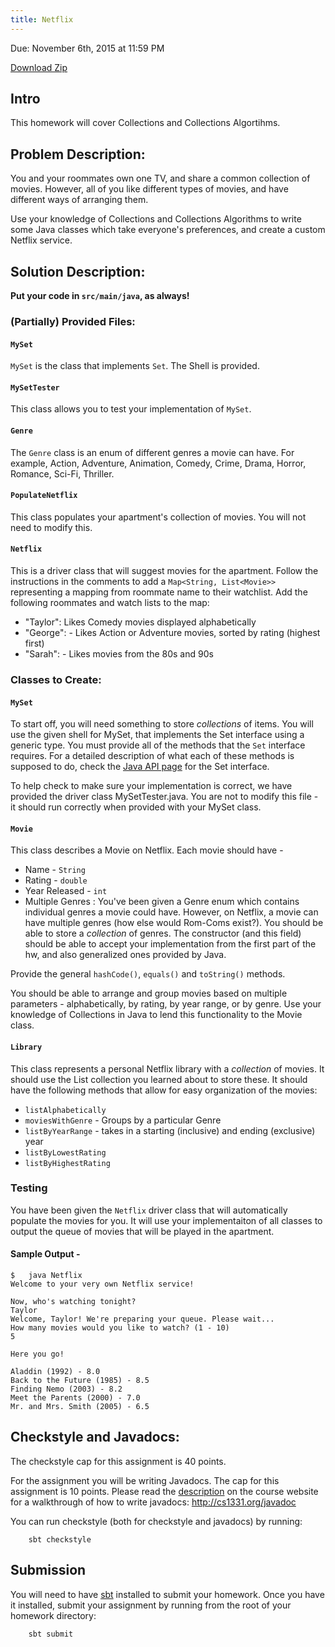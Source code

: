```yaml
---
title: Netflix
---
```

Due: November 6th, 2015 at 11:59 PM

[Download Zip](https://github.gatech.edu/cs1331-fall2015/hw-netflix/archive/master.zip)

## Intro
This homework will cover Collections and Collections Algortihms.

## Problem Description:

You and your roommates own one TV, and share a common collection of movies. However, all of you like different types of movies, and have different ways of arranging them.

Use your knowledge of Collections and Collections Algorithms to write some Java classes which take everyone's preferences, and create a custom Netflix service.

## Solution Description:
**Put your code in ``src/main/java``, as always!**

### (Partially) Provided Files:
#### ``MySet``
`MySet` is the class that implements `Set`. The Shell is provided.

#### ``MySetTester``
This class allows you to test your implementation of `MySet`.

#### ``Genre``
The `Genre` class is an enum of different genres a movie can have. For example, Action, Adventure, Animation, Comedy, Crime, Drama, Horror, Romance, Sci-Fi, Thriller.

#### ``PopulateNetflix``
This class populates your apartment's collection of movies. You will not need to modify this.

#### ``Netflix``
This is a driver class that will suggest movies for the apartment. Follow the instructions in the comments to add a `Map<String, List<Movie>>` representing a mapping from roommate name to their watchlist. Add the following roommates and watch lists to the map:

- "Taylor": Likes Comedy movies displayed alphabetically
- "George": - Likes Action or Adventure movies, sorted by rating (highest first)
- "Sarah":  - Likes movies from the 80s and 90s

### Classes to Create:

#### ``MySet``

To start off, you will need something to store _collections_ of items. You will use the given shell for MySet, that implements the Set interface using a generic type. You must provide all of the methods that the `Set` interface requires. For a detailed description of what each of these methods is supposed to do, check the [Java API page](https://docs.oracle.com/javase/8/docs/api/java/util/Set.html) for the Set interface.

To help check to make sure your implementation is correct, we have provided the driver class MySetTester.java. You are not to modify this file - it should run correctly when provided with your MySet class.

#### ``Movie``

This class describes a Movie on Netflix. Each movie should have -

* Name - `String`
* Rating - `double`
* Year Released - `int`
* Multiple Genres : You've been given a Genre enum which contains individual genres a movie could have. However, on Netflix, a movie can have multiple genres (how else would Rom-Coms exist?). You should be able to store a _collection_ of genres. The constructor (and this field) should be able to accept your implementation from the first part of the hw, and also generalized ones provided by Java.

Provide the general `hashCode()`, `equals()` and `toString()` methods.

You should be able to arrange and group movies based on multiple parameters - alphabetically, by rating, by year range, or by genre. Use your knowledge of Collections in Java to lend this functionality to the Movie class.

#### ``Library``
This class represents a personal Netflix library with a _collection_ of movies. It should use the List collection you learned about to store these. It should have the following methods that allow for easy organization of the movies:

* `listAlphabetically`
* `moviesWithGenre` - Groups by a particular Genre
* `listByYearRange` - takes in a starting (inclusive) and ending (exclusive) year
* `listByLowestRating`
* `listByHighestRating`

### Testing
You have been given the ``Netflix`` driver class that will automatically populate the movies for you. It will use your implementaiton of all classes to output the queue of movies that will be played in the apartment. 

#### Sample Output - 
```
$   java Netflix
Welcome to your very own Netflix service!

Now, who's watching tonight?
Taylor
Welcome, Taylor! We're preparing your queue. Please wait...
How many movies would you like to watch? (1 - 10)
5

Here you go!

Aladdin (1992) - 8.0
Back to the Future (1985) - 8.5
Finding Nemo (2003) - 8.2
Meet the Parents (2000) - 7.0
Mr. and Mrs. Smith (2005) - 6.5
```

## Checkstyle and Javadocs:
The checkstyle cap for this assignment is 40 points.

For the assignment you will be writing Javadocs. The cap for this assignment is 10 points. Please read the [description](http://cs1331.org/javadoc) on the course website for a walkthrough of how to write javadocs: http://cs1331.org/javadoc

You can run checkstyle (both for checkstyle and javadocs) by running:

        sbt checkstyle

## Submission

You will need to have [sbt](http://www.scala-sbt.org/download.html) installed to submit your homework. Once you have it installed, submit your assignment by running from the root of your homework directory:

        sbt submit
